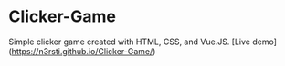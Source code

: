 # Clicker-Game
Simple clicker game created with HTML, CSS, and Vue.JS.
[Live demo] (https://n3rsti.github.io/Clicker-Game/)
